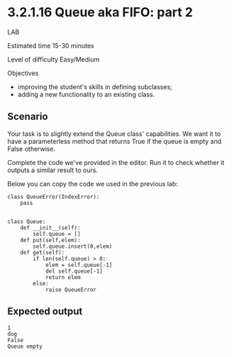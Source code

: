# 3.2.1.16 Queue aka FIFO: part 2

LAB

Estimated time
15-30 minutes

Level of difficulty
Easy/Medium

Objectives

- improving the student's skills in defining subclasses;
- adding a new functionality to an existing class.

## Scenario

Your task is to slightly extend the Queue class' capabilities. We want it to have a parameterless method that returns True if the queue is empty and False otherwise.

Complete the code we've provided in the editor. Run it to check whether it outputs a similar result to ours.

Below you can copy the code we used in the previous lab:
```
class QueueError(IndexError):
    pass


class Queue:
    def __init__(self):
        self.queue = []
    def put(self,elem):
        self.queue.insert(0,elem)
    def get(self):
        if len(self.queue) > 0:
            elem = self.queue[-1]
            del self.queue[-1]
            return elem
        else:
            raise QueueError
```
## Expected output
```
1
dog
False
Queue empty
```
